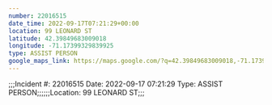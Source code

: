 ```yaml
---
number: 22016515
date_time: 2022-09-17T07:21:29+00:00
location: 99 LEONARD ST
latitude: 42.39849683009018
longitude: -71.17399329839925
type: ASSIST PERSON
google_maps_link: https://maps.google.com/?q=42.39849683009018,-71.17399329839925
---
```


;;;Incident #: 22016515  Date: 2022-09-17 07:21:29   Type: ASSIST PERSON;;;;;;Location: 99 LEONARD ST;;;

